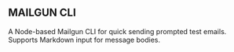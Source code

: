 ## MAILGUN CLI

A Node-based Mailgun CLI for quick sending prompted test emails. Supports Markdown input for message bodies.